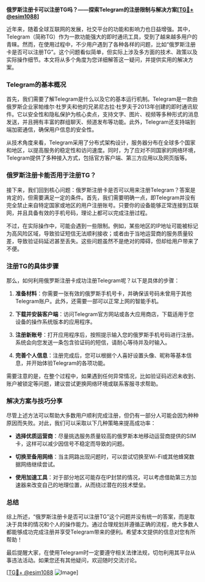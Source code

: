 **俄罗斯注册卡可以注册TG吗？——探索Telegram的注册限制与解决方案[[TG💪+ @esim1088](https://t.me/s/esim1088)]**

近年来，随着全球互联网的发展，社交平台的功能和影响力也日益增强。其中，Telegram（简称TG）作为一款功能强大的即时通讯工具，受到了越来越多用户的青睐。然而，在使用过程中，不少用户遇到了各种各样的问题，比如“俄罗斯注册卡是否可以注册TG”。这个问题看似简单，但实际上涉及多方面的技术、政策以及实际操作细节。本文将从多个角度为您详细解答这一疑问，并提供实用的解决方案。

### Telegram的基本概况

首先，我们需要了解Telegram是什么以及它的基本运行机制。Telegram是一款由俄罗斯企业家帕维尔·杜罗夫和他的兄弟尼古拉·杜罗夫于2013年创建的即时通讯软件。它以安全性和隐私保护为核心卖点，支持文字、图片、视频等多种形式的消息发送，并且拥有丰富的群组聊天、频道发布等功能。此外，Telegram还支持端到端加密通信，确保用户信息的安全性。

从技术角度来看，Telegram采用了分布式架构设计，服务器分布在全球多个国家和地区，以提高服务的稳定性和访问速度。同时，为了应对不同国家的网络环境，Telegram提供了多种接入方式，包括官方客户端、第三方应用以及网页版等。

### 俄罗斯注册卡能否用于注册TG？

接下来，我们回到核心问题：俄罗斯注册卡是否可以用来注册Telegram？答案是肯定的，但需要满足一定的条件。首先，我们需要明确一点，即Telegram并没有完全禁止来自特定国家或地区的用户注册账号。只要你的设备能够正常连接到互联网，并且具备有效的手机号码，理论上都可以完成注册过程。

不过，在实际操作中，可能会遇到一些限制。例如，某些地区的IP地址可能被标记为高风险区域，导致验证短信无法顺利接收；或者由于当地运营商的服务质量较差，导致验证码延迟甚至丢失。这些问题虽然不是绝对的障碍，但却给用户带来了不便。

### 注册TG的具体步骤

那么，如何利用俄罗斯注册卡成功注册Telegram呢？以下是具体的步骤：

1. **准备材料**：你需要一张有效的俄罗斯手机号卡，并确保该号码未曾用于其他Telegram账户。此外，还需要一部可以正常上网的智能手机。
   
2. **下载并安装客户端**：访问Telegram官方网站或各大应用商店，下载适用于您设备的操作系统版本的应用程序。

3. **注册新账号**：打开应用程序后，按照提示输入您的俄罗斯手机号码进行注册。系统会向您发送一条包含验证码的短信，请耐心等待并及时输入。

4. **完善个人信息**：注册完成后，您可以根据个人喜好设置头像、昵称等基本信息，并开始体验Telegram的各项功能。

需要注意的是，在整个过程中，如果遇到任何异常情况，比如验证码迟迟未收到、账户被锁定等问题，建议尝试更换网络环境或联系客服寻求帮助。

### 解决方案与技巧分享

尽管上述方法可以帮助大多数用户顺利完成注册，但仍有一部分人可能会因为种种原因而失败。对此，我们可以采取以下几种策略来提高成功率：

- **选择优质运营商**：尽量挑选服务质量较高的俄罗斯本地移动运营商提供的SIM卡，这样可以减少因信号不稳定而导致的问题。
  
- **切换至备用网络**：当主网路出现问题时，可以尝试切换至Wi-Fi或其他蜂窝数据网络继续尝试。

- **使用加速工具**：对于部分地区可能存在IP封禁的情况，可以考虑借助第三方加速器来改变自己的地理位置，从而绕过潜在的技术壁垒。

### 总结

综上所述，“俄罗斯注册卡是否可以注册TG”这个问题并没有统一的答案，而是取决于具体的情况和个人的操作能力。通过合理规划并遵循正确的流程，绝大多数人都能够成功完成注册并享受Telegram带来的便利。希望本文提供的信息对您有所帮助！

最后提醒大家，在使用Telegram时一定要遵守相关法律法规，切勿利用其平台从事违法活动。如果您还有其他疑问，欢迎随时交流讨论。

[[TG💪+ @esim1088](https://t.me/s/esim1088) ![Image](https://i.postimg.cc/4NQfJmqS/Snipaste-2025-05-13-00-14-12.png)]